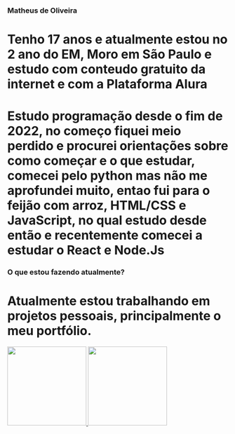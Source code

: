 ### Matheus de Oliveira
# Tenho 17 anos e atualmente estou no 2 ano do EM, Moro em São Paulo e estudo com conteudo gratuito da internet e com a Plataforma Alura 
# Estudo programação desde o fim de 2022, no começo fiquei meio perdido e procurei orientações sobre como começar e o que estudar, comecei pelo python mas não me aprofundei muito, entao fui para o feijão com arroz, HTML/CSS e JavaScript, no qual estudo desde então e recentemente comecei a estudar o React e Node.Js

### O que estou fazendo atualmente?
# Atualmente estou trabalhando em projetos pessoais, principalmente o meu portfólio.

<div>
<a href="https://github.com/fatekkl">
<img loading="lazy" height="180em" src="https://github-readme-stats.vercel.app/api/top-langs/?username=fatekkl&layout=compact&langs_count=7&theme=dracula"/>
<img loading="lazy" height="180em" src="https://github-readme-stats.vercel.app/api?username=fatekkl&show_icons=true&theme=dracula&include_all_commits=true&count_private=true"/>
</div>

<!--
**fatekkl/fatekkl** is a ✨ _special_ ✨ repository because its `README.md` (this file) appears on your GitHub profile.

Here are some ideas to get you started:

- 🔭 I’m currently working on ...
- 🌱 I’m currently learning ...
- 👯 I’m looking to collaborate on ...
- 🤔 I’m looking for help with ...
- 💬 Ask me about ...
- 📫 How to reach me: ...
- 😄 Pronouns: ...
- ⚡ Fun fact: ...
-->
